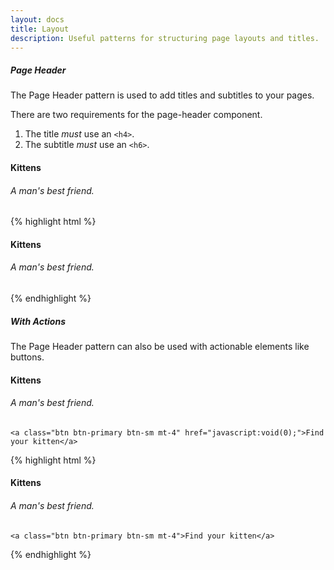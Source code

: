 ```yaml
---
layout: docs
title: Layout
description: Useful patterns for structuring page layouts and titles.
---
```


##### Page Header

The Page Header pattern is used to add titles and subtitles to your pages.

There are two requirements for the page-header component.

1. The title _must_ use an `<h4>`.
2. The subtitle _must_ use an `<h6>`.

<div class="hootstrap-example">
  <div class="page-header">
    <h4 class="page-title">Kittens</h4>
    <h6 class="page-subtitle">A man's best friend.</h6>
  </div>
</div>

{% highlight html %}

<div class="hootstrap-example">
  <div class="page-header">
    <h4 class="page-title">Kittens</h4>
    <h6 class="page-subtitle">A man's best friend.</h6>
  </div>
</div>
{% endhighlight %}

##### With Actions

The Page Header pattern can also be used with actionable elements like buttons.

<div class="hootstrap-example">
  <div class="page-header">
    <h4 class="page-title">Kittens</h4>
    <h6 class="page-subtitle">A man's best friend.</h6>

    <a class="btn btn-primary btn-sm mt-4" href="javascript:void(0);">Find your kitten</a>
  </div>
</div>

{% highlight html %}

<div class="hootstrap-example">
  <div class="page-header">
    <h4 class="page-title">Kittens</h4>
    <h6 class="page-subtitle">A man's best friend.</h6>

    <a class="btn btn-primary btn-sm mt-4">Find your kitten</a>
  </div>
</div>
{% endhighlight %}
